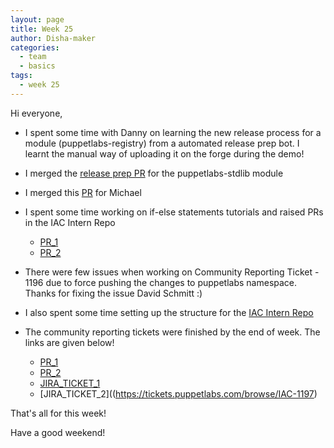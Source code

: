 ```yaml
---
layout: page
title: Week 25
author: Disha-maker
categories:
  - team
  - basics
tags:
  - week 25
---
```


Hi everyone,

- I spent some time with Danny on learning the new release process for a module (puppetlabs-registry) from a automated release prep bot. I learnt the manual way of uploading it on the forge during the demo!

- I merged the [release prep PR](https://github.com/puppetlabs/puppetlabs-stdlib/pull/1170) for the puppetlabs-stdlib module

- I merged this [PR](https://github.com/puppetlabs/ruby-pwsh/pull/115) for Michael

- I spent some time working on if-else statements tutorials and raised PRs in the IAC Intern Repo
   - [PR_1](https://github.com/puppetlabs/IAC_Intern_Repo/pull/7)
   - [PR_2](https://github.com/puppetlabs/IAC_Intern_Repo/pull/8)

- There were few issues when working on Community Reporting Ticket - 1196 due to force pushing the changes to puppetlabs namespace. Thanks for fixing the issue David Schmitt :)

- I also spent some time setting up the structure for the [IAC Intern Repo](https://github.com/puppetlabs/IAC_Intern_Repo)

- The community reporting tickets were finished by the end of week. The links are given below!
   - [PR_1](https://github.com/puppetlabs/community_management/pull/54)
   - [PR_2](https://github.com/puppetlabs/community_management/pull/62)
   - [JIRA_TICKET_1](https://tickets.puppetlabs.com/browse/IAC-1196)
   - [JIRA_TICKET_2]((https://tickets.puppetlabs.com/browse/IAC-1197)

That's all for this week!

Have a good weekend!